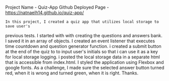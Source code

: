 Project Name - Quiz-App
Github Deployed Page - https://natnaelh14.github.io/quiz-app/

    In this project, I created a quiz app that utilizes local storage to save user's
previous tests. I started with with creating the questions and answers bank. I saved it
in an array of objects. I created an event listener that executes time countdown and 
question generator function. i created a submit button at the end of the quiz to 
to input user's initials so that i can use it as a key for local storage logging.
i posted the local storage data in a separate html that is accessible from index.html.
I styled the application using Flexbox and google fonts. As a challenge, I made sure
the selected answer button turned red, when it is wrong and turned green, when it is right.
Thanks.
